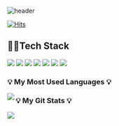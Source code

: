 ![header](https://capsule-render.vercel.app/api?type=slice&color=auto&height=300&section=header&text=Heesane&fontSize=80&animation=twinkling&fontAlign=80&descAlignY=100&rotate=15)


[![Hits](https://hits.seeyoufarm.com/api/count/incr/badge.svg?url=https%3A%2F%2Fgithub.com%2Fheesane&count_bg=%233D3EC8&title_bg=%23B80EC2&icon=&icon_color=%23E7E7E7&title=hits&edge_flat=false)](https://hits.seeyoufarm.com)

## 👩‍💻Tech Stack

<img src="https://img.shields.io/badge/GitHub-181717?style=&logo=GitHub&logoColor=white"> <img src="https://img.shields.io/badge/AWS-232F3E?style=&logo=Amazon AWS&logoColor=white"> <img src="https://img.shields.io/badge/MySQL-white?style=&logo=mysql&logoColor=black"/> <img src="https://img.shields.io/badge/Python-3776AB?logo=Python&logoColor=white"/> <img src="https://img.shields.io/badge/FastAPI-009688?style=&logo=FastAPI&logoColor=white"> <img src="https://img.shields.io/badge/Django-092E20?style=&logo=django&logoColor=white"> <img src="https://img.shields.io/badge/Docker-2496ED?style=&logo=docker&logoColor=white"/>

<h3 align="left">💡 My Most Used Languages 💡</h3>
<p align="left">
  <a href="https://github.com/heesane">
    <img align="left" src="https://github-readme-stats.vercel.app/api/top-langs/?username=heesane&layout=compact&show_icons=true&show_owner=true&hide_title=false" />
  </a>
</p>
<h3 align="left">💡 My Git Stats 💡</h3>
<p align="left">
  <a href="https://github.com/heesane">
    <img align="left" src="https://github-readme-stats.vercel.app/api?username=heesane" />
  </a>
</p>
